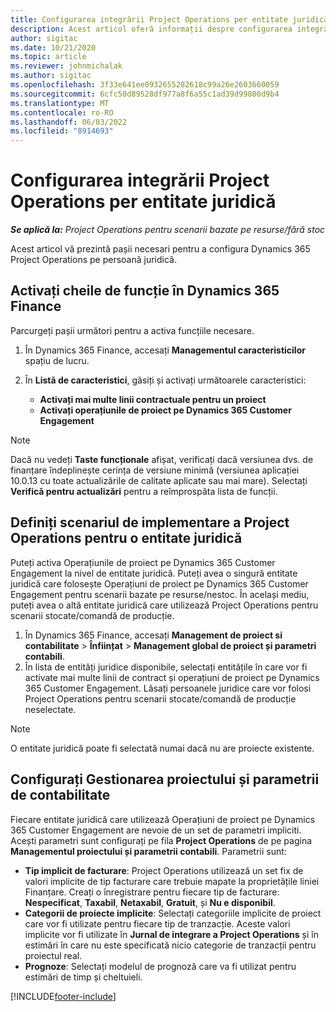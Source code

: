 ```yaml
---
title: Configurarea integrării Project Operations per entitate juridică
description: Acest articol oferă informații despre configurarea integrării de către persoana juridică în Operațiuni de proiect.
author: sigitac
ms.date: 10/21/2020
ms.topic: article
ms.reviewer: johnmichalak
ms.author: sigitac
ms.openlocfilehash: 3f33e641ee0932655282618c99a26e2603660059
ms.sourcegitcommit: 6cfc50d89528df977a8f6a55c1ad39d99800d9b4
ms.translationtype: MT
ms.contentlocale: ro-RO
ms.lasthandoff: 06/03/2022
ms.locfileid: "8914693"
---
```

# <a name="configure-project-operations-integration-per-legal-entity"></a>Configurarea integrării Project Operations per entitate juridică 

_**Se aplică la:** Project Operations pentru scenarii bazate pe resurse/fără stoc_

Acest articol vă prezintă pașii necesari pentru a configura Dynamics 365 Project Operations pe persoană juridică.

## <a name="enable-feature-keys-in-dynamics-365-finance"></a>Activați cheile de funcție în Dynamics 365 Finance

Parcurgeți pașii următori pentru a activa funcțiile necesare.

1. În Dynamics 365 Finance, accesați **Managementul caracteristicilor** spațiu de lucru.
2. În **Listă de caracteristici**, găsiți și activați următoarele caracteristici:
  
    - **Activați mai multe linii contractuale pentru un proiect**
    - **Activați operațiunile de proiect pe Dynamics 365 Customer Engagement**

> [!NOTE]
> Dacă nu vedeți **Taste funcționale** afișat, verificați dacă versiunea dvs. de finanțare îndeplinește cerința de versiune minimă (versiunea aplicației 10.0.13 cu toate actualizările de calitate aplicate sau mai mare). Selectați **Verifică pentru actualizări** pentru a reîmprospăta lista de funcții.

## <a name="define-the-project-operations-deployment-scenario-for-a-legal-entity"></a>Definiți scenariul de implementare a Project Operations pentru o entitate juridică

Puteți activa Operațiunile de proiect pe Dynamics 365 Customer Engagement la nivel de entitate juridică. Puteți avea o singură entitate juridică care folosește Operațiuni de proiect pe Dynamics 365 Customer Engagement pentru scenarii bazate pe resurse/nestoc. În același mediu, puteți avea o altă entitate juridică care utilizează Project Operations pentru scenarii stocate/comandă de producție.

1. În Dynamics 365 Finance, accesați **Management de proiect si contabilitate** > **Înființat** > **Management global de proiect și parametri contabili**.
2. În lista de entități juridice disponibile, selectați entitățile în care vor fi activate mai multe linii de contract și operațiuni de proiect pe Dynamics 365 Customer Engagement. Lăsați persoanele juridice care vor folosi Project Operations pentru scenarii stocate/comandă de producție neselectate.

> [!NOTE]
> O entitate juridică poate fi selectată numai dacă nu are proiecte existente.

## <a name="configure-project-management-and-accounting-parameters"></a>Configurați Gestionarea proiectului și parametrii de contabilitate

Fiecare entitate juridică care utilizează Operațiuni de proiect pe Dynamics 365 Customer Engagement are nevoie de un set de parametri impliciti. Acești parametri sunt configurați pe fila **Project Operations** de pe pagina **Managementul proiectului și parametrii contabili**. Parametrii sunt:

  - **Tip implicit de facturare**: Project Operations utilizează un set fix de valori implicite de tip facturare care trebuie mapate la proprietățile liniei Finanțare. Creați o înregistrare pentru fiecare tip de facturare: **Nespecificat**, **Taxabil**, **Netaxabil**, **Gratuit**, și **Nu e disponibil**.
  - **Categorii de proiecte implicite**: Selectați categoriile implicite de proiect care vor fi utilizate pentru fiecare tip de tranzacție. Aceste valori implicite vor fi utilizate în **Jurnal de integrare a Project Operations** și în estimări în care nu este specificată nicio categorie de tranzacții pentru proiectul real.
  - **Prognoze**: Selectați modelul de prognoză care va fi utilizat pentru estimări de timp și cheltuieli.


[!INCLUDE[footer-include](../includes/footer-banner.md)]